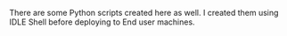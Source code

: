 There are some Python scripts created here as well. I created them using IDLE Shell before deploying to End user machines.  




